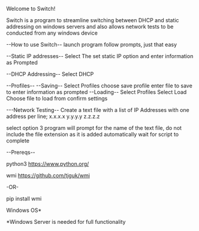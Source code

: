 Welcome to Switch!

Switch is a program to streamline switching between DHCP and static addressing on windows servers
and also allows network tests to be conducted from any windows device

--How to use Switch--
launch program follow prompts, just that easy

--Static IP addresses--
Select The set static IP option and enter information as Prompted

--DHCP Addressing--
Select DHCP

--Profiles--
--Saving--
Select Profiles
choose save profile
enter file to save to
enter information as prompted
--Loading--
Select Profiles
Select Load
Choose file to load from
confirm settings


---Network Testing--
Create a text file with a list of IP Addresses with one address per line;
x.x.x.x
y.y.y.y
z.z.z.z

select option 3
program will prompt for the name of the text file, do not include the file extension as it is added automatically
wait for script to complete

--Prereqs--

python3
https://www.python.org/

wmi
https://github.com/tjguk/wmi

-OR-

pip install wmi

Windows OS*

*Windows Server is needed for full functionality
